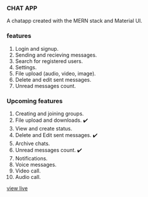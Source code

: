 ### CHAT APP

A chatapp created with the MERN stack and Material UI.

### features

1. Login and signup.
2. Sending and recieving messages.
3. Search for registered users.
4. Settings.
5. File upload (audio, video, image).
6. Delete and edit sent messages.
7. Unread messages count.

### Upcoming features

1. Creating and joining groups.
2. File upload and downloads. :heavy_check_mark:
3. View and create status.
4. Delete and Edit sent messages. :heavy_check_mark:
5. Archive chats.
6. Unread messages count. :heavy_check_mark:
7. Notifications.
8. Voice messages.
9. Video call.
10. Audio call.

[view live](https://react-project-chat-app.netlify.app/)
